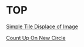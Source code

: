 


# TOP

[Simple Tile Displace of Image](SimpleTileDisplaceImage.md)

[Count Up On New Circle](CountUpNewCircle.md)
<!-- [Techniques](./TD/TECHNIQUES/index.md) -->

